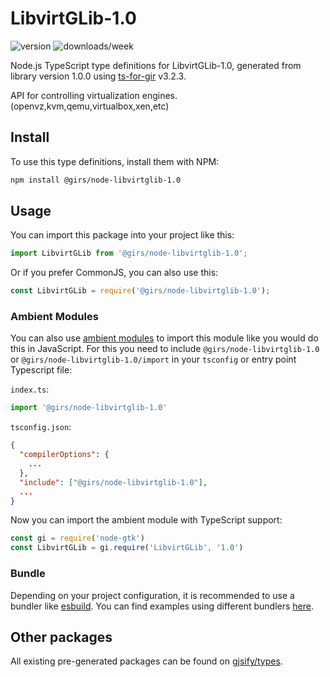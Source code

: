 
# LibvirtGLib-1.0

![version](https://img.shields.io/npm/v/@girs/node-libvirtglib-1.0)
![downloads/week](https://img.shields.io/npm/dw/@girs/node-libvirtglib-1.0)


Node.js TypeScript type definitions for LibvirtGLib-1.0, generated from library version 1.0.0 using [ts-for-gir](https://github.com/gjsify/ts-for-gir) v3.2.3.

API for controlling virtualization engines. (openvz,kvm,qemu,virtualbox,xen,etc)

## Install

To use this type definitions, install them with NPM:
```bash
npm install @girs/node-libvirtglib-1.0
```

## Usage

You can import this package into your project like this:
```ts
import LibvirtGLib from '@girs/node-libvirtglib-1.0';
```

Or if you prefer CommonJS, you can also use this:
```ts
const LibvirtGLib = require('@girs/node-libvirtglib-1.0');
```

### Ambient Modules

You can also use [ambient modules](https://github.com/gjsify/ts-for-gir/tree/main/packages/cli#ambient-modules) to import this module like you would do this in JavaScript.
For this you need to include `@girs/node-libvirtglib-1.0` or `@girs/node-libvirtglib-1.0/import` in your `tsconfig` or entry point Typescript file:

`index.ts`:
```ts
import '@girs/node-libvirtglib-1.0'
```

`tsconfig.json`:
```json
{
  "compilerOptions": {
    ...
  },
  "include": ["@girs/node-libvirtglib-1.0"],
  ...
}
```

Now you can import the ambient module with TypeScript support: 

```ts
const gi = require('node-gtk')
const LibvirtGLib = gi.require('LibvirtGLib', '1.0')
```


### Bundle

Depending on your project configuration, it is recommended to use a bundler like [esbuild](https://esbuild.github.io/). You can find examples using different bundlers [here](https://github.com/gjsify/ts-for-gir/tree/main/examples).

## Other packages

All existing pre-generated packages can be found on [gjsify/types](https://github.com/gjsify/types).

